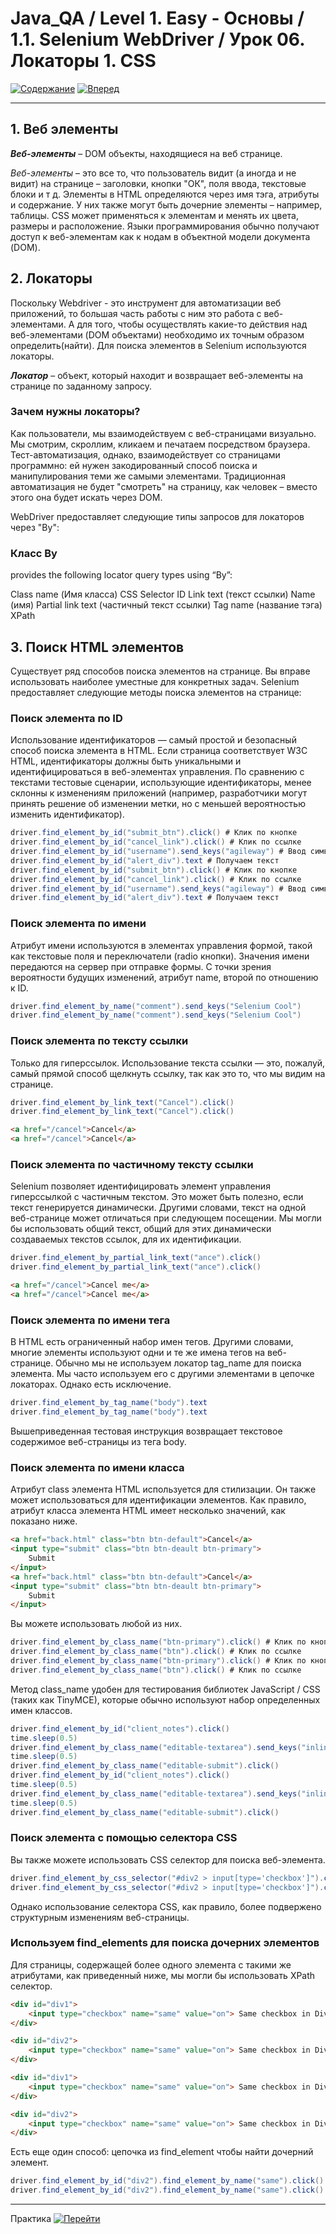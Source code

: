# Java_QA / Level 1. Easy - Основы / 1.1. Selenium WebDriver / Урок 06. Локаторы 1. CSS

[![Содержание](https://img.shields.io/badge/-%D0%A1%D0%BE%D0%B4%D0%B5%D1%80%D0%B6%D0%B0%D0%BD%D0%B8%D0%B5-purple)](README.md)
[![Вперед](https://img.shields.io/badge/-%D0%92%D0%BF%D0%B5%D1%80%D0%B5%D0%B4-brightgreen)](2.%20Практика.md)

***

## 1. Веб элементы

***Веб-элементы*** – DOM объекты, находящиеся на веб странице.

*Веб-элементы* – это все то, что пользователь видит (а иногда и не видит) на странице – заголовки, кнопки "ОК", поля ввода, текстовые блоки и т д.
Элементы в HTML определяются через имя тэга, атрибуты и содержание. У них также могут быть дочерние элементы – например, таблицы. 
CSS может применяться к элементам и менять их цвета, размеры и расположение. 
Языки программирования обычно получают доступ к веб-элементам как к нодам в объектной модели документа (DOM).

## 2. Локаторы

Поскольку Webdriver - это инструмент для автоматизации веб приложений, то большая часть работы с ним это работа с веб-элементами.
А для того, чтобы осуществлять какие-то действия над веб-элементами (DOM объектами) необходимо их точным образом определить(найти).
Для поиска элементов в Selenium используются локаторы.

***Локатор*** – объект, который находит и возвращает веб-элементы на странице по заданному запросу. 


### Зачем нужны локаторы? 

Как пользователи, мы взаимодействуем с веб-страницами визуально. Мы смотрим, скроллим, кликаем и печатаем посредством браузера. 
Тест-автоматизация, однако, взаимодействует со страницами программно: ей нужен закодированный способ поиска и манипулирования теми же самыми элементами. 
Традиционная автоматизация не будет "смотреть" на страницу, как человек – вместо этого она будет искать через DOM.

WebDriver предоставляет следующие типы запросов для локаторов через "By":

### Класс By

provides the following locator query types using “By”:

Class name (Имя класса)
CSS Selector
ID
Link text (текст ссылки)
Name (имя)
Partial link text (частичный текст ссылки)
Tag name (название тэга)
XPath


## 3. Поиск HTML элементов

Существует ряд способов поиска элементов на странице. Вы вправе использовать наиболее уместные для конкретных задач. 
Selenium предоставляет следующие методы поиска элементов на странице:

### Поиск элемента по ID

Использование идентификаторов — самый простой и безопасный способ поиска элемента в HTML. 
Если страница соответствует W3C HTML, идентификаторы должны быть уникальными и идентифицироваться в веб-элементах управления. 
По сравнению с текстами тестовые сценарии, использующие идентификаторы, менее склонны к изменениям приложений 
(например, разработчики могут принять решение об изменении метки, но с меньшей вероятностью изменить идентификатор).

```java
driver.find_element_by_id("submit_btn").click() # Клик по кнопке
driver.find_element_by_id("cancel_link").click() # Клик по ссылке
driver.find_element_by_id("username").send_keys("agileway") # Ввод символов
driver.find_element_by_id("alert_div").text # Получаем текст
driver.find_element_by_id("submit_btn").click() # Клик по кнопке
driver.find_element_by_id("cancel_link").click() # Клик по ссылке
driver.find_element_by_id("username").send_keys("agileway") # Ввод символов
driver.find_element_by_id("alert_div").text # Получаем текст
```

### Поиск элемента по имени

Атрибут имени используются в элементах управления формой, такой как текстовые поля и переключатели (radio кнопки). 
Значения имени передаются на сервер при отправке формы. С точки зрения вероятности будущих изменений, атрибут name,  второй по отношению к ID.

```java
driver.find_element_by_name("comment").send_keys("Selenium Cool")
driver.find_element_by_name("comment").send_keys("Selenium Cool")
```

### Поиск элемента по тексту ссылки

Только для гиперссылок. Использование текста ссылки — это, пожалуй, 
самый прямой способ щелкнуть ссылку, так как это то, что мы видим на странице.

```java
driver.find_element_by_link_text("Cancel").click()
driver.find_element_by_link_text("Cancel").click()
```

```HTML
<a href="/cancel">Cancel</a>
<a href="/cancel">Cancel</a>
```

### Поиск элемента по частичному тексту ссылки

Selenium позволяет идентифицировать элемент управления гиперссылкой с частичным текстом. 
Это может быть полезно, если текст генерируется динамически. 
Другими словами, текст на одной веб-странице может отличаться при следующем посещении. 
Мы могли бы использовать общий текст, общий для этих динамически создаваемых текстов ссылок, для их идентификации.

```java
driver.find_element_by_partial_link_text("ance").click()
driver.find_element_by_partial_link_text("ance").click()
``` 

```HTML
<a href="/cancel">Cancel me</a>
<a href="/cancel">Cancel me</a>
```

### Поиск элемента по имени тега

В HTML есть ограниченный набор имен тегов. Другими словами, многие элементы используют одни и те же имена тегов на веб-странице. 
Обычно мы не используем локатор tag_name для поиска элемента. Мы часто используем его с другими элементами в цепочке локаторах. 
Однако есть исключение.

```java
driver.find_element_by_tag_name("body").text
driver.find_element_by_tag_name("body").text
```

Вышеприведенная тестовая инструкция возвращает текстовое содержимое веб-страницы из тега body.

### Поиск элемента по имени класса

Атрибут class элемента HTML используется для стилизации. Он также может использоваться для идентификации элементов. 
Как правило, атрибут класса элемента HTML имеет несколько значений, как показано ниже.

```HTML
<a href="back.html" class="btn btn-default">Cancel</a>
<input type="submit" class="btn btn-deault btn-primary">
    Submit
</input>
<a href="back.html" class="btn btn-default">Cancel</a>
<input type="submit" class="btn btn-deault btn-primary">
    Submit
</input>
```

Вы можете использовать любой из них.

```java
driver.find_element_by_class_name("btn-primary").click() # Клик по кнопки
driver.find_element_by_class_name("btn").click() # Клик по ссылке
driver.find_element_by_class_name("btn-primary").click() # Клик по кнопки
driver.find_element_by_class_name("btn").click() # Клик по ссылке
```

Метод class_name удобен для тестирования библиотек JavaScript / CSS (таких как TinyMCE), которые обычно используют набор определенных имен классов.

```java
driver.find_element_by_id("client_notes").click()
time.sleep(0.5)
driver.find_element_by_class_name("editable-textarea").send_keys("inline notes")
time.sleep(0.5)
driver.find_element_by_class_name("editable-submit").click()
driver.find_element_by_id("client_notes").click()
time.sleep(0.5)
driver.find_element_by_class_name("editable-textarea").send_keys("inline notes")
time.sleep(0.5)
driver.find_element_by_class_name("editable-submit").click()
```

### Поиск элемента с помощью селектора CSS

Вы также можете использовать CSS селектор для поиска веб-элемента.

```java
driver.find_element_by_css_selector("#div2 > input[type='checkbox']").click()
driver.find_element_by_css_selector("#div2 > input[type='checkbox']").click()
```

Однако использование селектора CSS, как правило, более подвержено структурным изменениям веб-страницы.

### Используем find_elements для поиска дочерних элементов

Для страницы, содержащей более одного элемента с такими же атрибутами, как приведенный ниже, мы могли бы использовать XPath селектор.

```HTML
<div id="div1">
    <input type="checkbox" name="same" value="on"> Same checkbox in Div 1
</div>

<div id="div2">
    <input type="checkbox" name="same" value="on"> Same checkbox in Div 2
</div>

<div id="div1">
    <input type="checkbox" name="same" value="on"> Same checkbox in Div 1
</div>

<div id="div2">
    <input type="checkbox" name="same" value="on"> Same checkbox in Div 2
</div>
```

Есть еще один способ: цепочка из find_element чтобы найти дочерний элемент.

```java
driver.find_element_by_id("div2").find_element_by_name("same").click()
driver.find_element_by_id("div2").find_element_by_name("same").click()
```


***

Практика [![Перейти](https://img.shields.io/badge/-%D0%9F%D0%B5%D1%80%D0%B5%D0%B9%D1%82%D0%B8-blue)](2.%20Практика.md)